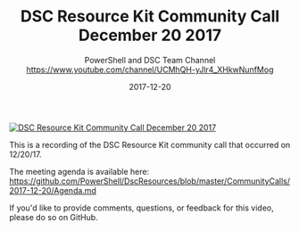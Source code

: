 ﻿---
title: DSC Resource Kit Community Call December 20 2017
date: 2017-12-20
tags: PowerShell, Microsoft, English, CommunityCall, PowerShell Team
author: PowerShell and DSC Team Channel https://www.youtube.com/channel/UCMhQH-yJlr4_XHkwNunfMog
---

[![DSC Resource Kit Community Call December 20 2017](https://i4.ytimg.com/vi/O3eQxyoACd8/hqdefault.jpg "DSC Resource Kit Community Call December 20 2017")](https://www.youtube.com/watch?v=O3eQxyoACd8)

This is a recording of the DSC Resource Kit community call that occurred on 12/20/17.

The meeting agenda is available here: https://github.com/PowerShell/DscResources/blob/master/CommunityCalls/2017-12-20/Agenda.md

If you'd like to provide comments, questions, or feedback for this video, please do so on GitHub.
